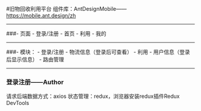 #旧物回收利用平台
组件库：AntDesignMobile——https://mobile.ant.design/zh

***

###- 页面
    - 登录/注册
    - 首页
    - 利用
    - 我的

***

###- 模块：
    - 登录/注册
    - 物流信息（登录后可查看）
    - 利用
    - 用户信息（登录后显示信息）
    - 路由管理

***

### 登录注册——Author

请求后端数据方式：axios
状态管理：redux，浏览器安装redux插件Redux DevTools



